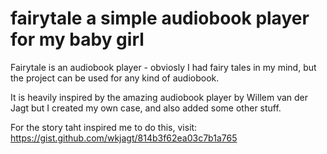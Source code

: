 # fairytale a simple audiobook player for my baby girl

Fairytale is an audiobook player - obviosly I had fairy tales in my mind, but the project can be used for any kind of audiobook.
 
It is heavily inspired by the amazing audiobook player by Willem van der Jagt but I created my own case, and also added some other stuff.

For the story taht inspired me to do this, visit: https://gist.github.com/wkjagt/814b3f62ea03c7b1a765


